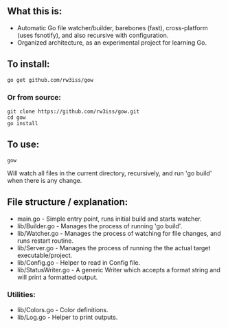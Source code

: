 ## What this is:

- Automatic Go file watcher/builder, barebones (fast), cross-platform (uses fsnotify), and also recursive with configuration.
- Organized architecture, as an experimental project for learning Go.


## To install:
```
go get github.com/rw3iss/gow
```

### Or from source:
```
git clone https://github.com/rw3iss/gow.git
cd gow
go install
```

## To use:
```
gow
```

Will watch all files in the current directory, recursively, and run 'go build' when there is any change.


## File structure / explanation:

 - main.go - Simple entry point, runs initial build and starts watcher.
 - lib/Builder.go - Manages the process of running 'go build'.
 - lib/Watcher.go - Manages the process of watching for file changes, and runs restart routine.
 - lib/Server.go  - Manages the process of running the the actual target executable/project. 
 - lib/Config.go  - Helper to read in Config file.
 - lib/StatusWriter.go - A generic Writer which accepts a format string and will print a formatted output.

 ### Utilities:

 - lib/Colors.go - Color definitions.
 - lib/Log.go - Helper to print outputs.